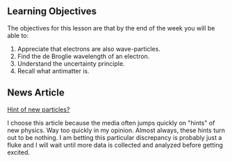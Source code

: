 ## Learning Objectives

The objectives for this lesson are that by the end of the week you will be able to:

1. Appreciate that electrons are also wave-particles.
2. Find the de Broglie wavelength of an electron.
3. Understand the uncertainty principle.
4. Recall what antimatter is.

## News Article

<a href="https://www.nature.com/news/physicists-excited-by-latest-lhc-anomaly-1.21865" target="_blank">Hint of new particles?</a>

I choose this article because the media often jumps quickly on "hints" of new physics. Way too quickly in my opinion. Almost always, these hints turn out to be nothing. I am betting this particular discrepancy is probably just a fluke and I will wait until more data is collected and analyzed before getting excited. 